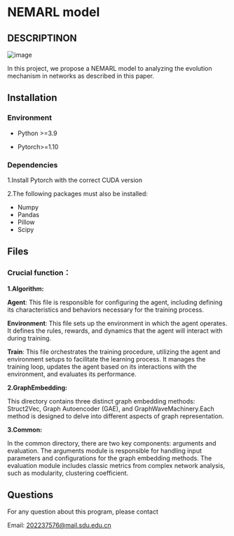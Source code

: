 # NEMARL model

## DESCRIPTINON

![image](https://github.com/JasonKK1/NEMARLmodel/blob/main/nemarl.png)

In this project, we propose a NEMARL model to analyzing the evolution mechanism in networks as described in this paper.

## Installation

### Environment

* Python >=3.9

* Pytorch>=1.10

### Dependencies

1.Install Pytorch with the correct CUDA version

2.The following packages must also be installed:

* Numpy
* Pandas
* Pillow
* Scipy

## Files

### Crucial function：

**1.Algorithm:**

**Agent**: This file is responsible for configuring the agent, including defining its characteristics and behaviors necessary for the training process.

**Environment**: This file sets up the environment in which the agent operates. It defines the rules, rewards, and dynamics that the agent will interact with during training.

**Train**: This file orchestrates the training procedure, utilizing the agent and environment setups to facilitate the learning process. It manages the training loop, updates the agent based on its interactions with the environment, and evaluates its performance.

**2.GraphEmbedding:**

This directory  contains three distinct graph embedding methods: Struct2Vec, Graph Autoencoder (GAE), and GraphWaveMachinery.Each method is designed to delve into different aspects of graph representation.

**3.Common:**

In the common directory, there are two key components: arguments and evaluation. The arguments module is responsible for handling input parameters and configurations for the graph embedding methods. The evaluation module  includes classic metrics from complex network analysis, such as modularity, clustering coefficient.





## Questions

For any question about this program, please contact

Email: 202237576@mail.sdu.edu.cn



